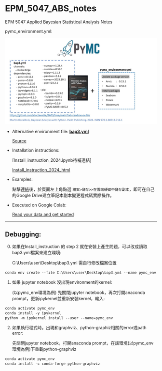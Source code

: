 # EPM_5047_ABS_notes
EPM 5047 Applied Bayesian Statistical Analysis Notes

pymc_environment.yml:

![pymc_env_yml](https://github.com/yvminyni/EPM_5047_ABS_notes/blob/main/ABS_picture/create_environment_yml.jpg)

- Alternative environment file: [**bap3.yml**](https://github.com/yvminyni/EPM_5047_ABS_notes/blob/main/bap3.yml)
  
  [Source](https://github.com/aloctavodia/BAP3/tree/main)

- Installation instructions:
    
  [Install_instruction_2024.ipynb待補連結]

  [Install_instruction_2024_html](https://github.com/yvminyni/EPM_5047_ABS_notes/blob/main/0820_Install_instruction-output_html.html)

- Examples:

  點擊[連結](https://colab.research.google.com/drive/1opFXvCPnOgRyTcNZE3arbTwRlcGoW5WI?usp=sharing)後，於頁面左上角點選 `檔案>儲存>>在雲端硬碟中儲存副本`，即可在自己的Google Drive建立筆記本副本變更程式碼實際操作。

- Executed on Google Colab:

   [Read your data and get started](https://colab.research.google.com/drive/1Mhs_c9DBNYwtHE2cjfzd92YCnBSCgWP-?usp=sharing)


----
## Debugging:

0. 如果在Install_instruction 的 step 2 就在安裝上產生問題，可以改成讀取bap3.yml檔案來建立環境:

    C:\Users\user\Desktop\bap3.yml 需自行修改檔案位置
```
conda env create --file C:\Users\user\Desktop\bap3.yml --name pymc_env
```

1. 如果 jupyter notebook 沒出現environment的kernel:
   
   (以pymc_env環境為例) 先關閉jupyter notebook，再次打開anaconda prompt，更新ipykernel並重新安裝kernel，輸入:
```
conda activate pymc_env
conda install -y ipykernel
python -m ipykernel install --user --name=pymc_env
```

2.  如果執行程式時，出現和graphviz、python-graphiz相關的error或path error:

    先關閉jupyter notebook，打開anaconda prompt，在該環境(以pymc_env環境為例)下重載python-graphviz
```
conda activate pymc_env
conda install -c conda-forge python-graphviz
```
